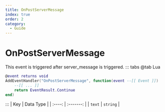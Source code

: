 ```yaml
---
title: OnPostServerMessage
index: true
order: 2
category:
  - Guide
---
```


# OnPostServerMessage
This event is triggered after server_message is triggered.
::: tabs
@tab Lua
```lua
@event returns void
AddEventHandler("OnPostServerMessage", function(event --[[ Event ]])
    --[[ ... ]]
    return EventResult.Continue
end)
```

:::
|   Key  | Data Type |
| :----: | :-------: |
| `text` |  `string` |